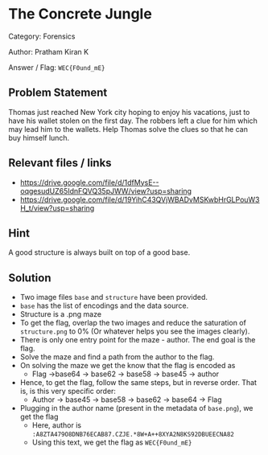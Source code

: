 # The Concrete Jungle

Category: Forensics

Author: Pratham Kiran K

Answer / Flag: `WEC{F0und_mE}`

## Problem Statement

Thomas just reached New York city hoping to enjoy his vacations, just to have his wallet stolen on the first day. The robbers left a clue for him which may lead him to the wallets. Help Thomas solve the clues so that he can buy himself lunch.  

## Relevant files / links

* https://drive.google.com/file/d/1dfMysE--oqgesudUZ65IdnFQVQ35pJWW/view?usp=sharing
* https://drive.google.com/file/d/19YihC43QVjWBADvMSKwbHrGLPouW3H_t/view?usp=sharing

## Hint

A good structure is always built on top of a good base.

## Solution

* Two image files `base` and `structure` have been provided.
* `base` has the list of encodings and the data source.
* Structure is a .png maze
* To get the flag, overlap the two images and reduce the saturation of `structure.png` to 0% (Or whatever helps you see the images clearly).
* There is only one entry point for the maze - author. The end goal is the flag.
* Solve the maze and find a path from the author to the flag. 
* On solving the maze we get the know that the flag is encoded as
  * Flag ->base64 -> base62 -> base58 -> base45 -> author
* Hence, to get the flag, follow the same steps, but in reverse order. That is, is this very specific order:
  * Author -> base45 -> base58 -> base62 -> base64 -> Flag
* Plugging in the author name (present in the metadata of `base.png`), we get the flag
  * Here, author is  `:A8ZTA479O8DNB76ECAB87.CZJE.*8W+A++8XYA2N8KS92DBUEECNA82`
  * Using this text, we get the flag as `WEC{F0und_mE}`
  
